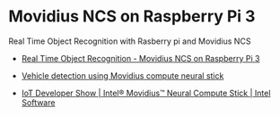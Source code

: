 # Movidius NCS on Raspberry Pi 3

Real Time Object Recognition with Rasberry pi and Movidius NCS

- [ Real Time Object Recognition - Movidius NCS on Raspberry Pi 3 ](https://www.youtube.com/watch?v=i9zDSkjkHFQ)
- [Vehicle detection using Movidius compute neural stick](https://www.youtube.com/watch?v=gcALEdIFza8)

- [IoT Developer Show | Intel® Movidius™ Neural Compute Stick | Intel Software](https://www.youtube.com/watch?v=jMcrbhIa9EA)
